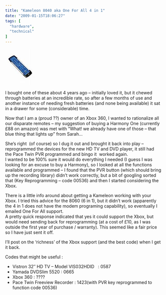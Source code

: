 ```yaml
---
title: "Kameleon 8040 aka One For All 4 in 1"
date: "2009-01-15T18:06:27"
tags: [
  "hardware",
  "technical"
]
---
```

![kameleon1](/assets/images/kameleon-8040-aka-one-for-all-4-in-1-kameleon1_thumb.jpg)

I bought one of these about 4 years ago – initially loved it, but it chewed through batteries at an incredible rate, so after a few months of use and another instance of needing fresh batteries (and none being available) it sat in a drawer for some (considerable) time.

Now that I am a (proud ??) owner of an Xbox 360, I wanted to rationalize all our disparate remotes – my suggestion of buying a Harmony One (currently £88 on amazon) was met with “What! we already have one of those – that blue thing that lights up” from Sarah…

She’s right  (of course) so I dug it out and brought it back into play – reprogrammed the devices for the new HD TV and DVD player, it still had the Pace Twin PVR programmed and bingo it  worked again.  
I wanted to be 100% sure it would do everything I needed (I guess I was looking for an excuse to buy a Harmony), so I looked at all the functions available and programmed – I found that the PVR button (which should bring up the recording library) didn’t work correctly, but a bit of googling sorted that (Key Reprogramming – code 00536) and then I started considering the Xbox.

There is a little info around about getting a Kameleon working with your Xbox. I tried this advice for the 8060 (6 in 1), but it didn’t work (apparently the 4 in 1 does not have the modem programing capability), so eventually I emailed One For All support.  
A pretty quick response indicated that yes it could support the Xbox, but would need sending back for reprogramming (at a cost of £10, as I was outside the first year of purchase / warranty). This seemed like a fair price so I have just sent it off.

I’ll post on the ‘richness’ of the Xbox support (and the best code) when I get it back.

Codes that might be useful :

- Vistron 32″ HD TV – Model VIS032HDID   : 0587
- Yamada DVDSlim 5520 : 0665
- Xbox 360 : ????
- Pace Twin Freeview Recorder : 1423(with PVR key reprogrammed to function code 00536)
